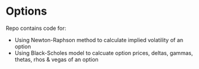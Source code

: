 # Options

Repo contains code for:
- Using Newton-Raphson method to calculate implied volatility of an option
- Using Black-Scholes model to calcuate option prices, deltas, gammas, thetas, rhos & vegas of an option 
